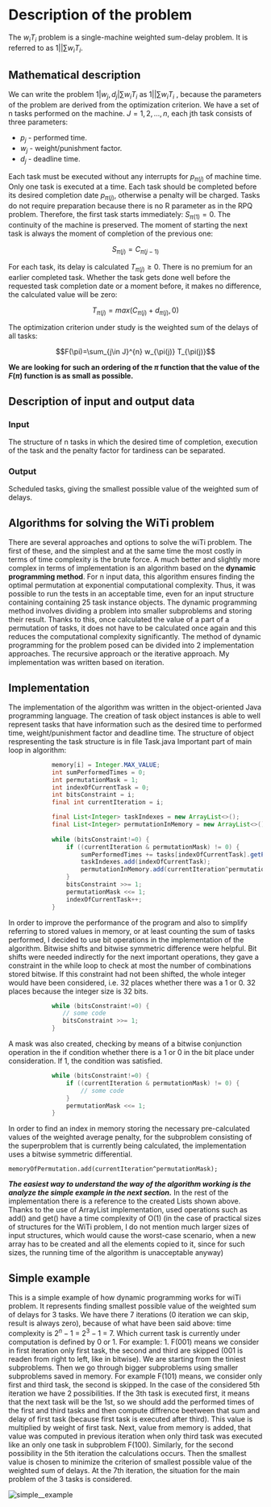 


# Description of the problem
The $w_{i}T_{i}$ problem is a single-machine weighted sum-delay problem. It is referred to as $1||\sum w_{i}T_{i}$.
## Mathematical description
We can write the problem $1|w_j,d_j | \sum w_iT_i$ as $1|| \sum w_iT_i$ , because the parameters of the problem are derived from the optimization criterion. We have a set of n tasks performed on the machine.
$J = {1, 2, ..., n}$,
each jth task consists of three parameters:

* $p_j$ - performed time.
* $w_j$ - weight/punishment factor.
* $d_j$ - deadline time.


Each task must be executed without any interrupts for $p_{\pi(j)}$ of machine time. Only one task is executed at a time. Each task should be completed before its desired
completion date $p_{\pi(j)}$, otherwise a penalty will be charged. Tasks do not require preparation because there is no R parameter as in the RPQ problem. Therefore, the first task starts immediately: $S_{\pi(1)} = 0$. The continuity of the machine is preserved. The moment of starting the next
task is always the moment of completion of the previous one:

$$S_{\pi(j)}=C_{\pi(j-1)}$$

For each task, its delay is calculated $T_{\pi(j)} \geq 0$. There is no premium for an earlier completed task. Whether the task gets done well before the requested task completion date or a moment before, it makes no difference, the calculated value will be zero:

$$T_{\pi(j)}=max(C_{\pi(j)} + d_{\pi(j)},0)$$


The optimization criterion under study is the weighted sum of the delays of all tasks:

$$F(\pi)=\sum_{j\in J}^{n} w_{\pi(j)} T_{\pi(j)}$$

**We are looking for such an ordering of the $\pi$ function that the value of the $F(\pi)$ function is as small as possible.**


## Description of input and output data
### Input
The structure of n tasks in which the desired time of completion, execution of the task and the penalty factor for tardiness can be separated.
### Output
Scheduled tasks, giving the smallest possible value of the weighted sum of delays.

## Algorithms for solving the WiTi problem

There are several approaches and options to solve the wiTi problem. The first of these, and the
simplest and at the same time the most costly in terms of time complexity is the
brute force. A much better and slightly more
complex in terms of implementation is an algorithm based on the **dynamic programming method**.
For n input data, this algorithm ensures finding the optimal permutation at exponential computational complexity. Thus, it was possible to run the tests in an acceptable time, even for an input structure containing containing 25 task instance objects.
The dynamic programming method involves dividing a problem into smaller subproblems
and storing their result. Thanks to this, once calculated the value of a part of a permutation of tasks, it does not have to be calculated
once again and this reduces the computational complexity significantly.  The method of dynamic programming for the problem posed can be divided into 2 implementation approaches. The recursive approach
or the iterative approach. My implementation was written based on iteration.
## Implementation
The implementation of the algorithm was written in the object-oriented Java programming language. The creation of task object instances is able to well represent tasks that have information such as the desired time to performed time, weight/punishment factor and deadline time. The structure of object respresenting the task structure is in file Task.java
Important part of main loop in algorithm:
```java
            memory[i] = Integer.MAX_VALUE;
            int sumPerformedTimes = 0;
            int permutationMask = 1;
            int indexOfCurrentTask = 0;
            int bitsConstraint = i;
            final int currentIteration = i;

            final List<Integer> taskIndexes = new ArrayList<>();
            final List<Integer> permutationInMemory = new ArrayList<>();
            
            while (bitsConstraint!=0) {
                if ((currentIteration & permutationMask) != 0) {
                    sumPerformedTimes += tasks[indexOfCurrentTask].getPerformedTime();
                    taskIndexes.add(indexOfCurrentTask);
                    permutationInMemory.add(currentIteration^permutationMask);
                }
                bitsConstraint >>= 1;
                permutationMask <<= 1;
                indexOfCurrentTask++;
            }
```
In order to improve the performance of the program and also to simplify referring to stored values in memory, or at least counting the sum of tasks performed, I decided to use bit operations in the implementation of the algorithm. Bitwise shifts and bitwise symmetric difference were helpful.
Bit shifts were needed indirectly for the next important operations, they gave a constraint in the while loop to check at most the number of combinations stored bitwise. If this constraint had not been shifted, the whole integer would have been considered, i.e. 32 places whether there was a 1 or 0. 32 places because the integer size is 32 bits.
```java
            while (bitsConstraint!=0) {
               // some code
               bitsConstraint >>= 1;
            }
```

A mask was also created, checking by means of a bitwise conjunction operation in the if condition whether there is a 1 or 0 in the bit place under consideration. If 1, the condition was satisfied. 
```java
            while (bitsConstraint!=0) {
                if ((currentIteration & permutationMask) != 0) {
                    // some code 
                }   
                permutationMask <<= 1;
            }
```
In order to find an index in memory storing the necessary pre-calculated values of the weighted average penalty, for the subproblem consisting of the superproblem that is currently being calculated, the implementation uses a bitwise symmetric differential. 
```
memoryOfPermutation.add(currentIteration^permutationMask);
```
_**The easiest way to understand the way of the algorithm working is the analyze the simple example in the next section.**_
In the rest of the implementation there is a reference to the created Lists shown above. Thanks to the use of ArrayList implementation, used operations such as add() and get() have a time complexity of O(1) (in the case of practical sizes of structures for the WiTi problem,
I do not mention much larger sizes of input structures, which would cause the worst-case scenario, when a new array has to be created and all the elements copied to it, since for such sizes, the running time of the algorithm is unacceptable anyway)


## Simple example
This is a simple example of how dynamic programming works for wiTi problem.
It represents finding smallest possible value of the weighted sum of delays for 3 tasks. We have there
7 iterations (0 iteration we can skip, result is always zero), because of what have been said above: time complexity is $2^{n}-1$ = $2^{3}-1$ = 7.
Which current task is currently under computation is defined by 0 or 1.
For example: 1. F(001) means we consider in first iteration only first task,
the second and third are skipped (001 is readen from right to left, like in bitwise).
We are starting from the tiniest subproblems. Then we go through bigger subproblems
using smaller subproblems saved in memory. For example F(101) means, we consider
only first and third task, the second is skipped. In the case of the considered 5th iteration we
have 2 possibilities. If the 3th task is executed first, it means that the next task will
be the 1st, so we should add the performed times of the first and third tasks and then
compute diffrence beetween that sum and delay of first task (because first task is executed after third). This value is multiplied by weight of first task.
Next, value from memory is added, that value was computed in previous iteration when only third task was executed like an only one task in subproblem F(100).
Similarly, for the second possibility in the 5th iteration the calculations occurs.
Then the smallest value is chosen to minimize the criterion of smallest possible
value of the weighted sum of delays.
At the 7th iteration, the situation for the main problem of the 3 tasks is considered.

![simple__example](https://user-images.githubusercontent.com/68119685/236315458-ef1e819f-08c8-42ee-9f8b-a172373dc5ef.png)
